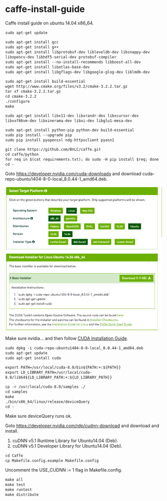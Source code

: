 # caffe-install-guide
Caffe install guide on ubuntu 14.04 x86_64.

```
sudo apt-get update
```

```
sudo apt-get install gcc
sudo apt-get install g++
sudo apt-get install libprotobuf-dev libleveldb-dev libsnappy-dev libopencv-dev libhdf5-serial-dev protobuf-compiler
sudo apt-get install --no-install-recommends libboost-all-dev
sudo apt-get install libatlas-base-dev
sudo apt-get install libgflags-dev libgoogle-glog-dev liblmdb-dev
```

```
sudo apt-get install build-essential
wget http://www.cmake.org/files/v3.2/cmake-3.2.2.tar.gz
tar xf cmake-3.2.2.tar.gz
cd cmake-3.2.2
./configure
make
```

```
sudo apt-get install libx11-dev libxrandr-dev libxcursor-dev libxxf86vm-dev libxinerama-dev libxi-dev libglu1-mesa-dev
```

```
sudo apt-get install python-pip python-dev build-essential
sudo pip install --upgrade pip
sudo pip install pyopenssl ndg-httpsclient pyasn1
```

```
git clone https://github.com/BVLC/caffe.git
cd caffe/python
for req in $(cat requirements.txt); do sudo -H pip install $req; done
cd -
```

Goto <https://developer.nvidia.com/cuda-downloads> and download cuda-repo-ubuntu1404-8-0-local_8.0.44-1_amd64.deb.

[![Download](1.png "download")](https://developer.nvidia.com/cuda-downloads)

Make sure nvidia... and then follow [CUDA Installation Guide](https://developer.nvidia.com/compute/cuda/8.0/prod/docs/sidebar/CUDA_Installation_Guide_Linux-pdf).
```
sudo dpkg -i cuda-repo-ubuntu1404-8-0-local_8.0.44-1_amd64.deb
sudo apt-get update
sudo apt-get install cuda
```

```
export PATH=/usr/local/cuda-8.0/bin${PATH:+:${PATH}}
export LD_LIBRARY_PATH=/usr/local/cuda-8.0/lib64${LD_LIBRARY_PATH:+:${LD_LIBRARY_PATH}}
```

```
cp -r /usr/local/cuda-8.0/samples ./
cd samples
make
./bin/x86_64/linux/release/deviceQuery
cd -
```
Make sure deviceQuery runs ok.


Goto <https://developer.nvidia.com/rdp/cudnn-download> and download and install.

1. cuDNN v5.1 Runtime Library for Ubuntu14.04 (Deb).
2. cuDNN v5.1 Developer Library for Ubuntu14.04 (Deb).

```
cd Caffe
cp Makefile.config.example Makefile.config
```

Uncomment the USE_CUDNN := 1 flag in Makefile.config.

```
make all
make test
make runtest
make distribute
```
